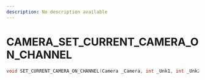 ```yaml
---
description: No description available 
---
```


# CAMERA\_SET_CURRENT_CAMERA_ON_CHANNEL

```cpp
void SET_CURRENT_CAMERA_ON_CHANNEL(Camera _Camera, int _Unk1, int _Unk2, int _Unk3, int _Unk4, int _Unk5, int _Unk6, int _Unk7, int _Unk8, int _Unk9);
```